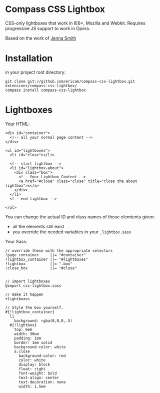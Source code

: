 Compass CSS Lightbox
====================

CSS-only lightboxes that work in IE6+, Mozilla and Webkit.
Requires progressive JS support to work in Opera.

Based on the work of [Jenna Smith](http://growldesign.co.uk/)


Installation
============

in your project root directory:

    git clone git://github.com/ericam/compass-css-lightbox.git extensions/compass-css-lightbox/
    compass install compass-css-lightbox


Lightboxes
==========

Your HTML:
    
    <div id="container">
      <!-- all your normal page content -->
    </div>

    <ul id="lightboxes">
      <li id="close"></li>
      
      <!-- start lightbox -->
      <li id="lightbox-about">
        <div class="box">
          <!-- Your Lightbox Content -->
          <a href="#close" class="close" title="close the about lightbox">x</a>
        </div>
      </li>
      <!-- end lightbox -->
      
    </ul>

You can change the actual ID and class names of those elemtents given:

* all the elements still exist
* you override the needed variables in your `_lightbox.sass`

Your Sass:
    
    // override these with the appropriate selectors
    !page_container     ||= "#container"
    !lightbox_container ||= "#lightboxes"
    !lightbox           ||= ".box"
    !close_box          ||= "#close"


    // import lightboxes
    @import css-lightbox.sass

    // make it happen
    +lightboxes

    // Style the box yourself.
    #{!lightbox_container} 
      li
        background: rgba(0,0,0,.5)
      #{!lightbox}
        top: 6em
        width: 30em
        padding: 1em
        border: 1em solid
        background-color: white
        a.close
          background-color: red
          color: white
          display: block
          float: right
          font-weight: bold
          text-align: center
          text-decoration: none
          width: 1.5em